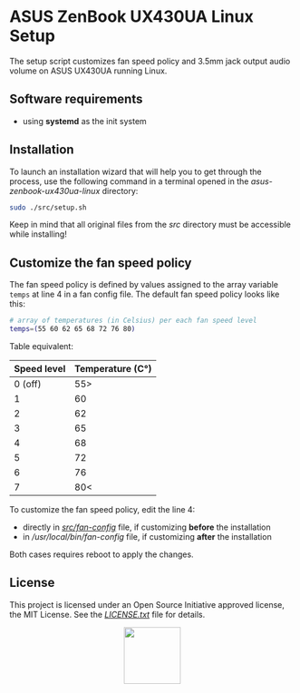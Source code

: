 # ASUS ZenBook UX430UA Linux Setup

The setup script customizes fan speed policy and 3.5mm jack output audio volume on ASUS UX430UA running Linux.

## Software requirements

* using **systemd** as the init system

## Installation

To launch an installation wizard that will help you to get through the process, use the following command in a terminal opened in the *asus-zenbook-ux430ua-linux* directory:

```bash
sudo ./src/setup.sh
```

Keep in mind that all original files from the *src* directory must be accessible while installing!

## Customize the fan speed policy

The fan speed policy is defined by values assigned to the array variable `temps` at line 4 in a fan config file. The default fan speed policy looks like this:

```bash
# array of temperatures (in Celsius) per each fan speed level
temps=(55 60 62 65 68 72 76 80)
```

Table equivalent:

| Speed level   | Temperature (C°) |
| ------------- | ---------------- |
| 0 (off)       | 55>              |
| 1             | 60               |
| 2             | 62               |
| 3             | 65               |
| 4             | 68               |
| 5             | 72               |
| 6             | 76               |
| 7             | 80<              |

To customize the fan speed policy, edit the line 4:

* directly in [*src/fan-config*](src/fan-config) file, if customizing **before** the installation
* in */usr/local/bin/fan-config* file, if customizing **after** the installation

Both cases requires reboot to apply the changes.

## License

This project is licensed under an Open Source Initiative approved license, the MIT License. See the [*LICENSE.txt*](LICENSE.txt) file for details.

<p align="center">
  <a href="http://opensource.org/">
    <img src="https://opensource.org/files/osi_logo_bold_300X400_90ppi.png" width="100">
  </a>
</p>
